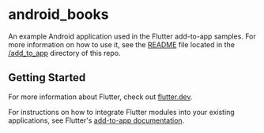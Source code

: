 # android_books

An example Android application used in the Flutter add-to-app samples. For more
information on how to use it, see the [README](../README.md) file located in the
[/add_to_app](/add_to_app) directory of this repo.

## Getting Started

For more information about Flutter, check out
[flutter.dev](https://flutter.dev).

For instructions on how to integrate Flutter modules into your existing
applications, see Flutter's
[add-to-app documentation](https://flutter.dev/docs/development/add-to-app).
